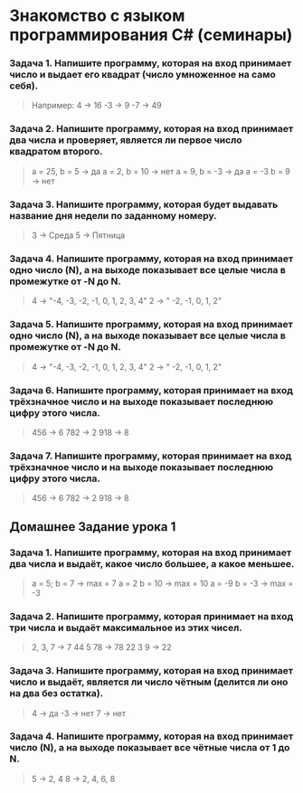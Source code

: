 # Знакомство с языком программирования C# (семинары)

### Задача 1. Напишите программу, которая на вход принимает число и выдает его квадрат (число умноженное на само себя).

> Например:
>  4 -> 16
>  -3 -> 9
>  -7 -> 49

### Задача 2. Напишите программу, которая на вход принимает два числа и проверяет, является ли первое число квадратом второго.
> a = 25, b = 5 -> да
> a = 2, b = 10 -> нет
> a = 9, b = -3 -> да
> a = -3 b = 9 -> нет

### Задача 3. Напишите программу, которая будет выдавать название дня недели по заданному номеру.
> 3 -> Среда
> 5 -> Пятница

### Задача 4. Напишите программу, которая на вход принимает одно число (N), а на выходе показывает все целые числа в промежутке от -N до N.
> 4 -> "-4, -3, -2, -1, 0, 1, 2, 3, 4"
> 2 -> " -2, -1, 0, 1, 2"

### Задача 5. Напишите программу, которая на вход принимает одно число (N), а на выходе показывает все целые числа в промежутке от -N до N.
>  4 -> "-4, -3, -2, -1, 0, 1, 2, 3, 4"
>  2 -> " -2, -1, 0, 1, 2"

### Задача 6. Напишите программу, которая принимает на вход трёхзначное число и на выходе показывает последнюю цифру этого числа.
> 456 -> 6
> 782 -> 2
> 918 -> 8

### Задача 7. Напишите программу, которая принимает на вход трёхзначное число и на выходе показывает последнюю цифру этого числа.
> 456 -> 6
> 782 -> 2
> 918 -> 8

## Домашнее Задание урока 1

### Задача 1. Напишите программу, которая на вход принимает два числа и выдаёт, какое число большее, а какое меньшее.
> a = 5; b = 7 -> max = 7
> a = 2 b = 10 -> max = 10
> a = -9 b = -3 -> max = -3

### Задача 2. Напишите программу, которая принимает на вход три числа и выдаёт максимальное из этих чисел.
> 2, 3, 7 -> 7
> 44 5 78 -> 78
> 22 3 9 -> 22

### Задача 3. Напишите программу, которая на вход принимает число и выдаёт, является ли число чётным (делится ли оно на два без остатка).
> 4 -> да
> -3 -> нет
> 7 -> нет

### Задача 4. Напишите программу, которая на вход принимает число (N), а на выходе показывает все чётные числа от 1 до N.
> 5 -> 2, 4
> 8 -> 2, 4, 6, 8

